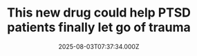 ---
title: "This new drug could help PTSD patients finally let go of trauma"
date: 2025-08-03T07:37:34.000Z
category: Health
externalLink: "https://www.sciencedaily.com/releases/2025/08/250803011817.htm"
image: ""
excerpt: "Researchers discovered that PTSD may be driven by excess GABA from astrocytes, not neurons. This chemical imbalance disrupts the brain’s ability to forget fear. A new drug, KDS2010, reverses this effect in mice and is already in human trials. It could represent a game-changing therapy.…"
---